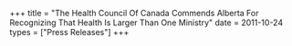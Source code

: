 +++
title = "The Health Council Of Canada Commends Alberta For Recognizing That Health Is Larger Than One Ministry"
date = 2011-10-24
types = ["Press Releases"]
+++
